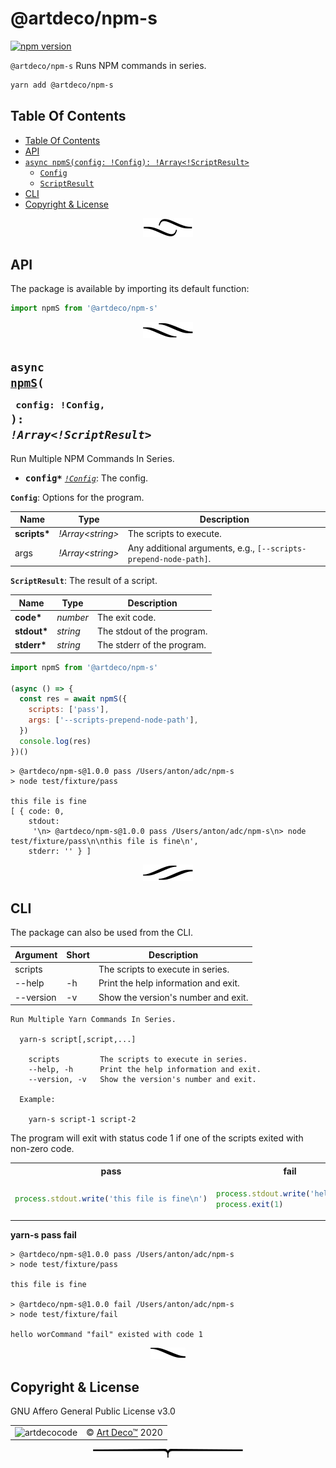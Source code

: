 # @artdeco/npm-s

[![npm version](https://badge.fury.io/js/%40artdeco%2Fnpm-s.svg)](https://www.npmjs.com/package/@artdeco/npm-s)

`@artdeco/npm-s` Runs NPM commands in series.

```sh
yarn add @artdeco/npm-s
```

## Table Of Contents

- [Table Of Contents](#table-of-contents)
- [API](#api)
- [`async npmS(config: !Config): !Array<!ScriptResult>`](#async-npmsconfig-config-arrayscriptresult)
  * [`Config`](#type-config)
  * [`ScriptResult`](#type-scriptresult)
- [CLI](#cli)
- [Copyright & License](#copyright--license)

<p align="center"><a href="#table-of-contents">
  <img src="/.documentary/section-breaks/0.svg?sanitize=true">
</a></p>

## API

The package is available by importing its default function:

```js
import npmS from '@artdeco/npm-s'
```

<p align="center"><a href="#table-of-contents">
  <img src="/.documentary/section-breaks/1.svg?sanitize=true">
</a></p>

## <code>async <ins>npmS</ins>(</code><sub><br/>&nbsp;&nbsp;`config: !Config,`<br/></sub><code>): <i>!Array<!ScriptResult></i></code>
Run Multiple NPM Commands In Series.

 - <kbd><strong>config*</strong></kbd> <em><code><a href="#type-config" title="Options for the program.">!Config</a></code></em>: The config.

__<a name="type-config">`Config`</a>__: Options for the program.


|     Name     |             Type              |                           Description                            |
| ------------ | ----------------------------- | ---------------------------------------------------------------- |
| __scripts*__ | <em>!Array&lt;string&gt;</em> | The scripts to execute.                                          |
| args         | <em>!Array&lt;string&gt;</em> | Any additional arguments, e.g., `[--scripts-prepend-node-path]`. |


__<a name="type-scriptresult">`ScriptResult`</a>__: The result of a script.


|    Name     |      Type       |        Description         |
| ----------- | --------------- | -------------------------- |
| __code*__   | <em>number</em> | The exit code.             |
| __stdout*__ | <em>string</em> | The stdout of the program. |
| __stderr*__ | <em>string</em> | The stderr of the program. |

```js
import npmS from '@artdeco/npm-s'

(async () => {
  const res = await npmS({
    scripts: ['pass'],
    args: ['--scripts-prepend-node-path'],
  })
  console.log(res)
})()
```
```
> @artdeco/npm-s@1.0.0 pass /Users/anton/adc/npm-s
> node test/fixture/pass

this file is fine
[ { code: 0,
    stdout:
     '\n> @artdeco/npm-s@1.0.0 pass /Users/anton/adc/npm-s\n> node test/fixture/pass\n\nthis file is fine\n',
    stderr: '' } ]
```

<p align="center"><a href="#table-of-contents">
  <img src="/.documentary/section-breaks/2.svg?sanitize=true">
</a></p>

## CLI

The package can also be used from the CLI.

<table>
 <thead>
  <tr>
   <th>Argument</th> 
   <th>Short</th>
   <th>Description</th>
  </tr>
 </thead>
  <tr>
   <td>scripts</td>
   <td></td>
   <td>The scripts to execute in series.</td>
  </tr>
  <tr>
   <td>--help</td>
   <td>-h</td>
   <td>Print the help information and exit.</td>
  </tr>
  <tr>
   <td>--version</td>
   <td>-v</td>
   <td>Show the version's number and exit.</td>
  </tr>
</table>

```
Run Multiple Yarn Commands In Series.

  yarn-s script[,script,...]

	scripts      	The scripts to execute in series.
	--help, -h   	Print the help information and exit.
	--version, -v	Show the version's number and exit.

  Example:

    yarn-s script-1 script-2
```

The program will exit with status code 1 if one of the scripts exited with non-zero code.

<table>
<tr><th>pass</th><th>fail</th></tr>
<tr><td>

```js
process.stdout.write('this file is fine\n')
```
</td>
<td>

```js
process.stdout.write('hello wor')
process.exit(1)
```
</td></tr>
</table>

**yarn-s pass fail**

```
> @artdeco/npm-s@1.0.0 pass /Users/anton/adc/npm-s
> node test/fixture/pass

this file is fine

> @artdeco/npm-s@1.0.0 fail /Users/anton/adc/npm-s
> node test/fixture/fail

hello worCommand "fail" existed with code 1
```

<p align="center"><a href="#table-of-contents">
  <img src="/.documentary/section-breaks/3.svg?sanitize=true">
</a></p>

## Copyright & License

GNU Affero General Public License v3.0

<table>
  <tr>
    <td><img src="https://avatars3.githubusercontent.com/u/38815725?v=4&amp;s=100" alt="artdecocode"></td>
    <td>© <a href="https://www.artd.eco">Art Deco™</a> 2020</td>
  </tr>
</table>

<p align="center"><a href="#table-of-contents">
  <img src="/.documentary/section-breaks/-1.svg?sanitize=true">
</a></p>